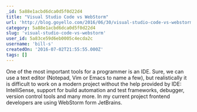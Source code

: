 ```yaml
---
_id: 5a88e1acbd6dca0d5f0d22d4
title: "Visual Studio Code vs WebStorm"
url: 'http://blog.goyello.com/2016/06/30/visual-studio-code-vs-webstorm/'
category: 5a88e1acbd6dca0d5f0d22d4
slug: 'visual-studio-code-vs-webstorm'
user_id: 5a83ce59d6eb0005c4ecda2c
username: 'bill-s'
createdOn: '2016-07-02T21:55:55.000Z'
tags: []
---
```


One of the most important tools for a programmer is an IDE. Sure, we can use a text editor (Notepad, Vim or Emacs to name a few), but realistically it is difficult to work on a modern project without the help provided by IDE: IntelliSense, support for build automation and test frameworks, debugger, version control tools and many more. In my current project frontend developers are using WebStorm form JetBrains.
